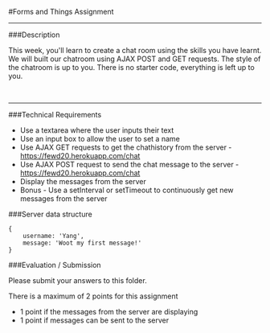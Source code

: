 #Forms and Things Assignment

---

###Description

This week, you'll learn to create a chat room using the skills you have learnt.  We will built our chatroom using AJAX POST and GET requests.  The style of the chatroom is up to you.  There is no starter code, everything is left up to you.

</br>

---

###Technical Requirements
- Use a textarea where the user inputs their text
- Use an input box to allow the user to set a name
- Use AJAX GET requests to get the chathistory from the server - https://fewd20.herokuapp.com/chat
- Use AJAX POST request to send the chat message to the server - https://fewd20.herokuapp.com/chat
- Display the messages from the server
- Bonus - Use a setInterval or setTimeout to continuously get new messages from the server

###Server data structure
```
{
	username: 'Yang',
	message: 'Woot my first message!'
}
```

###Evaluation / Submission

Please submit your answers to this folder.

There is a maximum of 2 points for this assignment
- 1 point if the messages from the server are displaying
- 1 point if messages can be sent to the server

